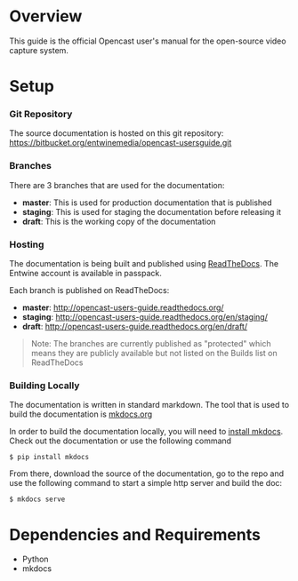 # Overview

This guide is the official Opencast user's manual for the open-source video capture system.

# Setup

### Git Repository
The source documentation is hosted on this git repository: https://bitbucket.org/entwinemedia/opencast-usersguide.git

### Branches
There are 3 branches that are used for the documentation:
* **master**: This is used for production documentation that is published
* **staging**: This is used for staging the documentation before releasing it
* **draft**: This is the working copy of the documentation

### Hosting

The documentation is being built and published using [ReadTheDocs](http://readthedocs.org/). The Entwine account is available in passpack.

Each branch is published on ReadTheDocs:

* **master**: http://opencast-users-guide.readthedocs.org/
* **staging**: http://opencast-users-guide.readthedocs.org/en/staging/
* **draft**: http://opencast-users-guide.readthedocs.org/en/draft/

> Note: The branches are currently published as "protected" which means they are publicly available but not listed on the Builds list on ReadTheDocs

### Building Locally
The documentation is written in standard markdown. The tool that is used to build the documentation is [mkdocs.org](http://www.mkdocs.org/)

In order to build the documentation locally, you will need to [install mkdocs](http://www.mkdocs.org/#installation). Check out the documentation or use the following command

```
$ pip install mkdocs
```

From there, download the source of the documentation, go to the repo and use the following command to start a simple http server and build the doc:

```
$ mkdocs serve
```

# Dependencies and Requirements

* Python
* mkdocs
